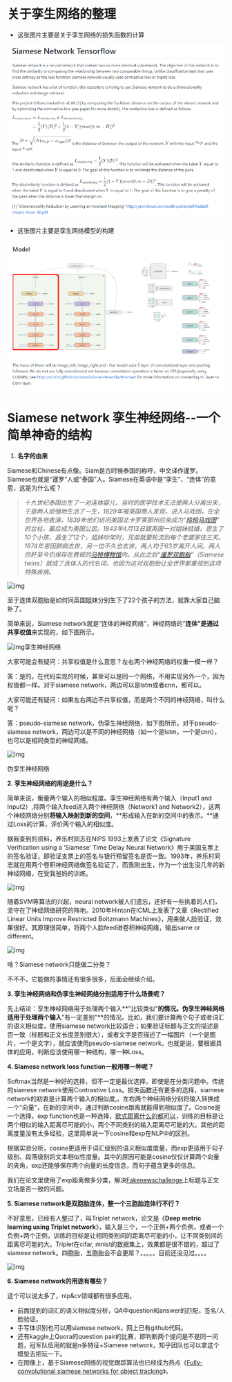 # 关于孪生网络的整理

* 这张图片主要是关于孪生网络的损失函数的计算

![1](.\images\1.png)

* 这张图片主要是孪生网络模型的构建

![F](.\images\F.png)

# Siamese network 孪生神经网络--一个简单神奇的结构

1. **名字的由来**

Siamese和Chinese有点像。Siam是古时候泰国的称呼，中文译作暹罗。Siamese也就是“暹罗”人或“泰国”人。Siamese在英语中是“孪生”、“连体”的意思，这是为什么呢？



> *十九世纪泰国出生了一对连体婴儿，当时的医学技术无法使两人分离出来，于是两人顽强地生活了一生，1829年被英国商人发现，进入马戏团，在全世界各地表演，1839年他们访问美国北卡罗莱那州后来成为“[玲玲马戏团](https://link.zhihu.com/?target=https%3A//www.baidu.com/s%3Fwd%3D%E7%8E%B2%E7%8E%B2%E9%A9%AC%E6%88%8F%E5%9B%A2%26tn%3D44039180_cpr%26fenlei%3Dmv6quAkxTZn0IZRqIHckPjm4nH00T1dWnAP9uWcvmhcvrADsnvmk0ZwV5Hcvrjm3rH6sPfKWUMw85HfYnjn4nH6sgvPsT6KdThsqpZwYTjCEQLGCpyw9Uz4Bmy-bIi4WUvYETgN-TLwGUv3EnHRYnHDvn163)” 的台柱，最后成为美国公民。1843年4月13日跟英国一对姐妹结婚，恩生了10个小孩，昌生了12个，姐妹吵架时，兄弟就要轮流到每个老婆家住三天。1874年恩因肺病去世，另一位不久也去世，两人均于63岁离开人间。两人的肝至今仍保存在费城的[马特博物馆](https://link.zhihu.com/?target=https%3A//www.baidu.com/s%3Fwd%3D%E9%A9%AC%E7%89%B9%E5%8D%9A%E7%89%A9%E9%A6%86%26tn%3D44039180_cpr%26fenlei%3Dmv6quAkxTZn0IZRqIHckPjm4nH00T1dWnAP9uWcvmhcvrADsnvmk0ZwV5Hcvrjm3rH6sPfKWUMw85HfYnjn4nH6sgvPsT6KdThsqpZwYTjCEQLGCpyw9Uz4Bmy-bIi4WUvYETgN-TLwGUv3EnHRYnHDvn163)内。从此之后“[暹罗双胞胎](https://link.zhihu.com/?target=https%3A//www.baidu.com/s%3Fwd%3D%E6%9A%B9%E7%BD%97%E5%8F%8C%E8%83%9E%E8%83%8E%26tn%3D44039180_cpr%26fenlei%3Dmv6quAkxTZn0IZRqIHckPjm4nH00T1dWnAP9uWcvmhcvrADsnvmk0ZwV5Hcvrjm3rH6sPfKWUMw85HfYnjn4nH6sgvPsT6KdThsqpZwYTjCEQLGCpyw9Uz4Bmy-bIi4WUvYETgN-TLwGUv3EnHRYnHDvn163)”（Siamese* *twins）就成了连体人的代名词，也因为这对双胞胎让全世界都重视到这项特殊疾病。*

![img](https://pic1.zhimg.com/80/v2-f92bdbdf65ccc88d178009d2aec06c6c_720w.jpg)



至于连体双胞胎是如何同英国姐妹分别生下了22个孩子的方法，就靠大家自己脑补了。

简单来说，Siamese network就是“连体的神经网络”，神经网络的“**连体”**是通过**共享权值**来实现的，如下图所示。

![img](https://pic3.zhimg.com/80/v2-5070e28622a2f3ee9e3cb5d2259fae86_720w.jpg)孪生神经网络

大家可能会有疑问：共享权值是什么意思？左右两个神经网络的权重一模一样？

答：是的，在代码实现的时候，甚至可以是同一个网络，不用实现另外一个，因为权值都一样。对于siamese network，两边可以是lstm或者cnn，都可以。

大家可能还有疑问：如果左右两边不共享权值，而是两个不同的神经网络，叫什么呢？

答：pseudo-siamese network，伪孪生神经网络，如下图所示。对于pseudo-siamese network，两边可以是不同的神经网络（如一个是lstm，一个是cnn），也可以是相同类型的神经网络。

![img](https://pic4.zhimg.com/80/v2-e421b4d86734683adaa226aaa5d4ac4f_720w.jpg)

伪孪生神经网络

**2. 孪生神经网络的用途是什么？**

简单来说，衡量两个输入的相似程度。孪生神经网络有两个输入（Input1 and Input2）,将两个输入feed进入两个神经网络（Network1 and Network2），这两个神经网络分别**将输入映射到新的空间**，**形成输入在新的空间中的表示。**通过Loss的计算，评价两个输入的相似度。

据我查到的资料，养乐村同志在NIPS 1993上发表了论文《Signature Verification using a ‘Siamese’ Time Delay Neural Network》用于美国支票上的签名验证，即验证支票上的签名与银行预留签名是否一致。1993年，养乐村同志就在用两个卷积神经网络做签名验证了，而我刚出生，作为一个出生没几年的新神经网络，在受我爸妈的训练。

![img](https://pic3.zhimg.com/80/v2-33c010a72aeb83a5108263a23a192112_720w.jpg)

随着SVM等算法的兴起，neural network被人们遗忘，还好有一些执着的人们，坚守在了神经网络研究的阵地。2010年Hinton在ICML上发表了文章《Rectified Linear Units Improve Restricted Boltzmann Machines》，用来做人脸验证，效果很好。其原理很简单，将两个人脸feed进卷积神经网络，输出same or different。

![img](https://pic4.zhimg.com/80/v2-0525c479a92dc4c781887b3e2164fee3_720w.jpg)

啥？Siamese network只能做二分类？

不不不，它能做的事情还有很多很多，后面会继续介绍。

**3. 孪生神经网络和伪孪生神经网络分别适用于什么场景呢？**

先上结论：孪生神经网络用于处理两个输入**"比较类似"**的情况。伪孪生神经网络适用于处理两个输入**"有一定差别"**的情况。比如，我们要计算两个句子或者词汇的语义相似度，使用siamese network比较适合；如果验证标题与正文的描述是否一致（标题和正文长度差别很大），或者文字是否描述了一幅图片（一个是图片，一个是文字），就应该使用pseudo-siamese network。也就是说，要根据具体的应用，判断应该使用哪一种结构，哪一种Loss。



**4. Siamese network loss function一般用哪一种呢？**

Softmax当然是一种好的选择，但不一定是最优选择，即使是在分类问题中。传统的siamese network使用Contrastive Loss。损失函数还有更多的选择，siamese network的初衷是计算两个输入的相似度,。左右两个神经网络分别将输入转换成一个"向量"，在新的空间中，通过判断cosine距离就能得到相似度了。Cosine是一个选择，exp function也是一种选择，[欧式距离什么的都可以](https://link.zhihu.com/?target=https%3A//blog.csdn.net/tagst/article/details/50214669)，训练的目标是让两个相似的输入距离尽可能的小，两个不同类别的输入距离尽可能的大。其他的距离度量没有太多经验，这里简单说一下cosine和exp在NLP中的区别。

根据实验分析，cosine更适用于词汇级别的语义相似度度量，而exp更适用于句子级别、段落级别的文本相似性度量。其中的原因可能是cosine仅仅计算两个向量的夹角，exp还能够保存两个向量的长度信息，而句子蕴含更多的信息。



我们在论文里使用了exp距离做多分类，解决[Fakenewschallenge](https://link.zhihu.com/?target=http%3A//www.fakenewschallenge.org/)上标题与正文立场是否一致的问题。



**5. Siamese network是双胞胎连体，整一个三胞胎连体行不行？**

不好意思，已经有人整过了，叫Triplet network，论文是《**Deep** **metric learning using Triplet network**》，输入是三个，一个正例+两个负例，或者一个负例+两个正例，训练的目标是让相同类别间的距离尽可能的小，让不同类别间的距离尽可能的大。Triplet在cifar, mnist的数据集上，效果都是很不错的，超过了siamese network。四胞胎，五胞胎会不会更屌？。。。。。目前还没见过。。。。

![img](https://pic2.zhimg.com/80/v2-8502a1627d1752e5b398ac93d8f93d4d_720w.jpg)



**6. Siamese network的用途有哪些？**

这个可以说太多了，nlp&cv领域都有很多应用。

- 前面提到的词汇的语义相似度分析，QA中question和answer的匹配，签名/人脸验证。
- 手写体识别也可以用siamese network，网上已有github代码。
- 还有kaggle上Quora的question pair的比赛，即判断两个提问是不是同一问题，冠军队伍用的就是n多特征+Siamese network，知乎团队也可以拿这个模型去把玩一下。
- 在图像上，基于Siamese网络的视觉跟踪算法也已经成为热点《[Fully-convolutional siamese networks for object tracking](https://link.zhihu.com/?target=https%3A//link.springer.com/chapter/10.1007/978-3-319-48881-3_56)》。